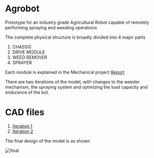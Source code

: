 # Agrobot
 Prototype for an industry grade Agricultural Robot capable of remotely performing spraying and weeding operations

The complete physical structure is broadly divided into 4 major parts
1. CHASSIS
2. DRIVE MODULE
3. WEED REMOVER
4. SPRAYER

Each module is explained in the Mechanical project [Report](https://github.com/capedbaldy01/Agrobot/blob/main/Agrobot-mechanical-report.pdf)

There are two iterations of the model, with changes to the weeder mechanism, the spraying system and optmizing the load capacity and endurance of the bot.
 <h1>CAD files</h1>

1. [Iteration 1](https://drive.google.com/file/d/1J6R2x4O6G2ojEOhVsngVoqfay2pIm1mw/view?usp=sharing)
2. [Iteration 2](https://drive.google.com/file/d/1l1-Gbaor1zvD6ojxcf1xRUYYEIRtzGpn/view?usp=sharing)

The final design of the model is as shown

![final](https://github.com/nupadhyay13/Agrobot/blob/main/final.png)
